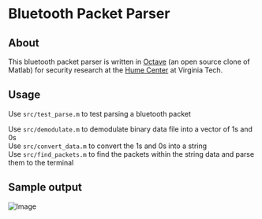 # Bluetooth Packet Parser

## About

This bluetooth packet parser is written in [Octave](https://www.gnu.org/software/octave/) (an open source clone of Matlab) for security research at the [Hume Center](http://hume.vt.edu/) at Virginia Tech.

## Usage

Use `src/test_parse.m` to test parsing a bluetooth packet

Use `src/demodulate.m` to demodulate binary data file into a vector of 1s and 0s  
Use `src/convert_data.m` to convert the 1s and 0s into a string  
Use `src/find_packets.m` to find the packets within the string data and parse them to the terminal

## Sample output

![Image](http://i.imgur.com/FZEddcM.png)
